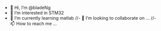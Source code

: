 - 👋 Hi, I’m @bladeNg
- 👀 I’m interested in STM32
- 🌱 I’m currently learning matlab
//- 💞️ I’m looking to collaborate on ...
//- 📫 How to reach me ...

<!---
bladeNg/bladeNg is a ✨ special ✨ repository because its `README.md` (this file) appears on your GitHub profile.
You can click the Preview link to take a look at your changes.
--->
